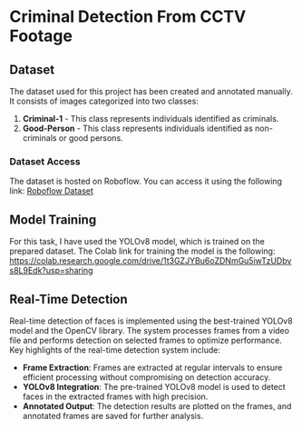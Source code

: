 # Criminal Detection From CCTV Footage

## Dataset

The dataset used for this project has been created and annotated manually. It consists of images categorized into two classes:

1. **Criminal-1** - This class represents individuals identified as criminals.
2. **Good-Person** - This class represents individuals identified as non-criminals or good persons.


### Dataset Access
The dataset is hosted on Roboflow. You can access it using the following link:
[Roboflow Dataset](https://app.roboflow.com/m-pkysv/ibos-project/models)

## Model Training
For this task, I have used the YOLOv8 model, which is trained on the prepared dataset. The Colab link for training the model is the following:
https://colab.research.google.com/drive/1t3GZJYBu6oZDNmGu5iwTzUDbvs8L9Edk?usp=sharing


## Real-Time Detection
Real-time detection of faces is implemented using the best-trained YOLOv8 model and the OpenCV library. The system processes frames from a video file and performs detection on selected frames to optimize performance. Key highlights of the real-time detection system include:

- **Frame Extraction**: Frames are extracted at regular intervals to ensure efficient processing without compromising on detection accuracy.
- **YOLOv8 Integration**: The pre-trained YOLOv8 model is used to detect faces in the extracted frames with high precision.
- **Annotated Output**: The detection results are plotted on the frames, and annotated frames are saved for further analysis.


